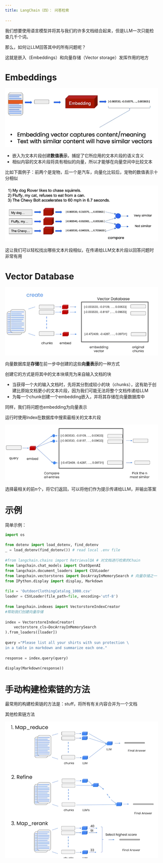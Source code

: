 ```yaml
---
title: LangChain（四）： 问答检索

---
```










我们想要使用语言模型并将其与我们的许多文档结合起来，但是LLM一次只能检查几千个词。

那么，如何让LLM回答其中的所有问题呢？



这就是嵌入（Embeddings）和向量存储（Vector storage）发挥作用的地方



# Embeddings

![image-20230817195548859](./Langchain(4)/image-20230817195548859.png)

* 嵌入为文本片段创建**数值表示**，捕捉了它所应用的文本片段的语义含义
* 相似内容的文本片段将具有相似的向量，所以才能够在向量空间中比较文本



比如下面例子：前两个是宠物，后一个是汽车，向量化比较后，宠物的数值表示十分相似

![image-20230817195834645](./Langchain(4)/image-20230817195834645.png)

这让我们可以轻松找出哪些文本片段相似，在传递给LLM文本片段以回答问题时非常有用



# Vector Database

![image-20230817200334649](./Langchain(4)/image-20230817200334649.png)

向量数据库是**存储**在前一步中创建的这些**向量表示**的一种方式

创建它的方式是将其中的文本块填充为来自输入文档的块

* 当获得一个大的输入文档时，先将其分割成较小的块（chunks），这有助于创建比原始文档更小的文本片段，因为我们可能无法将整个文档传递给LLM
* 为每一个chunk创建一个embedding嵌入，并将其存储在向量数据库中





同样，我们将问题也embedding为向量表示

运行时使用Index在数据库中搜索最相关的文本片段

![image-20230817200843781](./Langchain(4)/image-20230817200843781.png)

选择最相关的前n个，将它们返回，可以将他们作为提示传递给LLM，并输出答案



# 示例

简单示例： 

```python
import os

from dotenv import load_dotenv, find_dotenv
_ = load_dotenv(find_dotenv()) # read local .env file

#from langchain.chains import RetrievalQA # 对文档进行检索的Chain
from langchain.chat_models import ChatOpenAI
from langchain.document_loaders import CSVLoader
from langchain.vectorstores import DocArrayInMemorySearch # 向量存储之一
from IPython.display import display, Markdown

file = 'OutdoorClothingCatalog_1000.csv'
loader = CSVLoader(file_path=file, encoding='utf-8')

from langchain.indexes import VectorstoreIndexCreator 
#帮助我们创建向量存储

index = VectorstoreIndexCreator(
    vectorstore_cls=DocArrayInMemorySearch
).from_loaders([loader])

query ="Please list all your shirts with sun protection \
in a table in markdown and summarize each one."

response = index.query(query)

display(Markdown(response))
```





# 手动构建检索链的方法

最常用的构建检索链的方法是：stuff，将所有有关内容合并为一个文档

其他检索链方法

![image-20230817210856750](./Langchain(4)/image-20230817210856750.png)